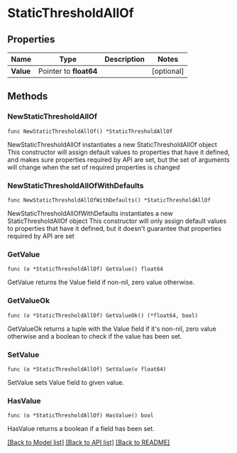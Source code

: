 # StaticThresholdAllOf

## Properties

Name | Type | Description | Notes
------------ | ------------- | ------------- | -------------
**Value** | Pointer to **float64** |  | [optional] 

## Methods

### NewStaticThresholdAllOf

`func NewStaticThresholdAllOf() *StaticThresholdAllOf`

NewStaticThresholdAllOf instantiates a new StaticThresholdAllOf object
This constructor will assign default values to properties that have it defined,
and makes sure properties required by API are set, but the set of arguments
will change when the set of required properties is changed

### NewStaticThresholdAllOfWithDefaults

`func NewStaticThresholdAllOfWithDefaults() *StaticThresholdAllOf`

NewStaticThresholdAllOfWithDefaults instantiates a new StaticThresholdAllOf object
This constructor will only assign default values to properties that have it defined,
but it doesn't guarantee that properties required by API are set

### GetValue

`func (o *StaticThresholdAllOf) GetValue() float64`

GetValue returns the Value field if non-nil, zero value otherwise.

### GetValueOk

`func (o *StaticThresholdAllOf) GetValueOk() (*float64, bool)`

GetValueOk returns a tuple with the Value field if it's non-nil, zero value otherwise
and a boolean to check if the value has been set.

### SetValue

`func (o *StaticThresholdAllOf) SetValue(v float64)`

SetValue sets Value field to given value.

### HasValue

`func (o *StaticThresholdAllOf) HasValue() bool`

HasValue returns a boolean if a field has been set.


[[Back to Model list]](../README.md#documentation-for-models) [[Back to API list]](../README.md#documentation-for-api-endpoints) [[Back to README]](../README.md)


